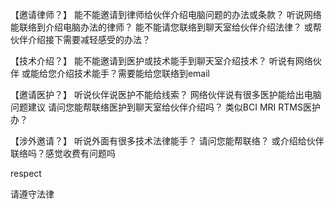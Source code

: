 


【邀请律师？】
能不能邀请到律师给伙伴介绍电脑问题的办法或条款？
听说网络能联络到介绍电脑办法的律师？
能不能请您联络到聊天室给伙伴介绍法律？
或帮伙伴介绍接下需要减轻感受的办法？

【技术介绍？】
能不能邀请到医护或技术能手到聊天室介绍技术？
听说有网络伙伴
或能给您介绍技术能手？需要能给您联络到email

【邀请医护？】
听说伙伴说医护不能给线索？
网络伙伴说有很多医护能给出电脑问题建议
请问您能帮联络医护到聊天室给伙伴介绍吗？
类似BCI MRI RTMS医护办？

【涉外邀请？】
听说外面有很多技术法律能手？
请问您能帮联络？
或介绍给伙伴联络吗？感觉收费有问题吗

respect

请遵守法律




